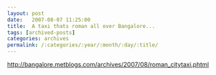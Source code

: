 ```yaml
---
layout: post
date:	2007-08-07 11:25:00
title:  A taxi thats roman all over Bangalore...
tags: [archived-posts]
categories: archives
permalink: /:categories/:year/:month/:day/:title/
---
```

http://bangalore.metblogs.com/archives/2007/08/roman_citytaxi.phtml
